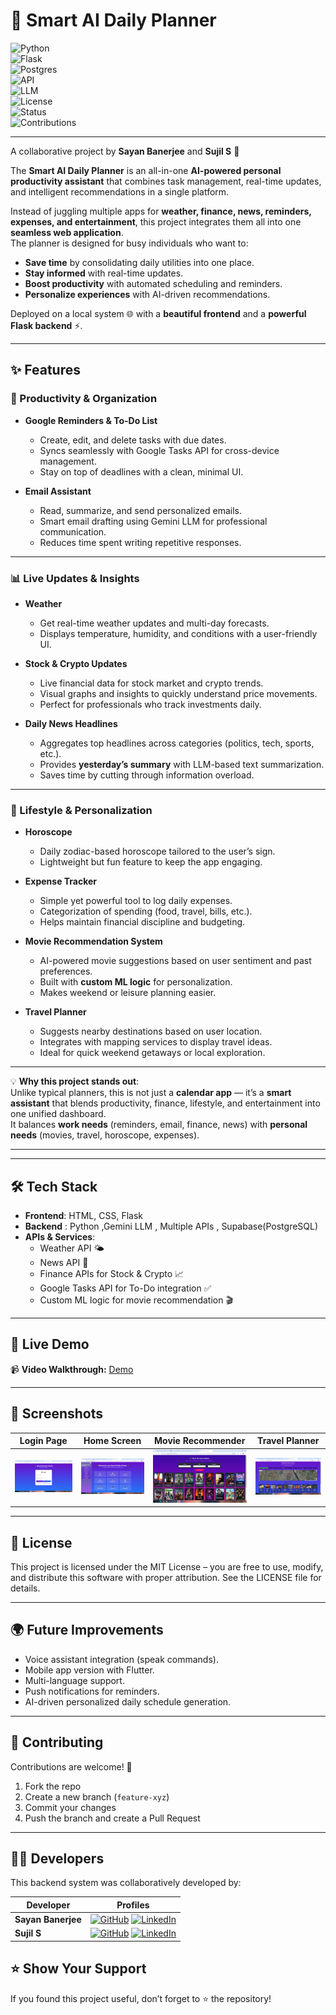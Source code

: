 # 🌟 Smart AI Daily Planner  

![Python](https://img.shields.io/badge/Python-3.10%2B-blue?logo=python&logoColor=white)  
![Flask](https://img.shields.io/badge/Flask-Backend-lightgrey?logo=flask&logoColor=black)  
![Postgres](https://img.shields.io/badge/PostgreSQL-Supabase-336791?logo=postgresql&logoColor=white)  
![API](https://img.shields.io/badge/Multiple%20APIs-Integrated-orange)  
![LLM](https://img.shields.io/badge/AI-Gemini%20LLM-red)  
![License](https://img.shields.io/badge/License-MIT-green)  
![Status](https://img.shields.io/badge/Status-Active-brightgreen)  
![Contributions](https://img.shields.io/badge/Contributions-Welcome-yellow)  

---

A collaborative project by **Sayan Banerjee** and **Sujil S** 🚀  

The **Smart AI Daily Planner** is an all-in-one **AI-powered personal productivity assistant** that combines task management, real-time updates, and intelligent recommendations in a single platform.  

Instead of juggling multiple apps for **weather, finance, news, reminders, expenses, and entertainment**, this project integrates them all into one **seamless web application**.  
The planner is designed for busy individuals who want to:  
- **Save time** by consolidating daily utilities into one place.  
- **Stay informed** with real-time updates.  
- **Boost productivity** with automated scheduling and reminders.  
- **Personalize experiences** with AI-driven recommendations.  

Deployed on a local system 🌐 with a **beautiful frontend** and a **powerful Flask backend** ⚡.  

---

## ✨ Features  

### 📅 Productivity & Organization  
- **Google Reminders & To-Do List**  
  - Create, edit, and delete tasks with due dates.  
  - Syncs seamlessly with Google Tasks API for cross-device management.  
  - Stay on top of deadlines with a clean, minimal UI.  

- **Email Assistant**  
  - Read, summarize, and send personalized emails.  
  - Smart email drafting using Gemini LLM for professional communication.  
  - Reduces time spent writing repetitive responses.  

---

### 📊 Live Updates & Insights  
- **Weather**  
  - Get real-time weather updates and multi-day forecasts.  
  - Displays temperature, humidity, and conditions with a user-friendly UI.  

- **Stock & Crypto Updates**  
  - Live financial data for stock market and crypto trends.  
  - Visual graphs and insights to quickly understand price movements.  
  - Perfect for professionals who track investments daily.  

- **Daily News Headlines**  
  - Aggregates top headlines across categories (politics, tech, sports, etc.).  
  - Provides **yesterday’s summary** with LLM-based text summarization.  
  - Saves time by cutting through information overload.  

---

### 🔮 Lifestyle & Personalization  
- **Horoscope**  
  - Daily zodiac-based horoscope tailored to the user’s sign.  
  - Lightweight but fun feature to keep the app engaging.  

- **Expense Tracker**  
  - Simple yet powerful tool to log daily expenses.  
  - Categorization of spending (food, travel, bills, etc.).  
  - Helps maintain financial discipline and budgeting.  

- **Movie Recommendation System**  
  - AI-powered movie suggestions based on user sentiment and past preferences.  
  - Built with **custom ML logic** for personalization.  
  - Makes weekend or leisure planning easier.  

- **Travel Planner**  
  - Suggests nearby destinations based on user location.  
  - Integrates with mapping services to display travel ideas.  
  - Ideal for quick weekend getaways or local exploration.  

---

💡 **Why this project stands out**:  
Unlike typical planners, this is not just a **calendar app** — it’s a **smart assistant** that blends productivity, finance, lifestyle, and entertainment into one unified dashboard.  
It balances **work needs** (reminders, email, finance, news) with **personal needs** (movies, travel, horoscope, expenses).  

---


---

## 🛠️ Tech Stack  

- **Frontend**: HTML, CSS, Flask  
- **Backend** : Python ,Gemini LLM , Multiple APIs , Supabase(PostgreSQL)
- **APIs & Services**:  
  - Weather API 🌤️  
  - News API 📰  
  - Finance APIs for Stock & Crypto 📈  
  - Google Tasks API for To-Do integration ✅  
  - Custom ML logic for movie recommendation 🎬  

---

## 🚀 Live Demo  

📹 **Video Walkthrough:** [Demo](https://drive.google.com/file/d/1cXeE-yiACutR84K9yrXqRja6Cml2YNmj/view?usp=sharing)
  

---

## 📸 Screenshots  

| Login Page | Home Screen | Movie Recommender | Travel Planner |
|------------|-------------|-------------------|----------------|
| ![Login](assets/login.png) | ![Home](assets/home.png) | ![Movies](assets/movies.png) | ![Travel](assets/travel.png) |



---

## 📜 License

This project is licensed under the MIT License – you are free to use, modify, and distribute this software with proper attribution.
See the LICENSE
 file for details.

---

## 🌍 Future Improvements  

- Voice assistant integration (speak commands).  
- Mobile app version with Flutter.  
- Multi-language support.  
- Push notifications for reminders.  
- AI-driven personalized daily schedule generation.  

---

## 🤝 Contributing  

Contributions are welcome! 🎉  

1. Fork the repo  
2. Create a new branch (`feature-xyz`)  
3. Commit your changes  
4. Push the branch and create a Pull Request  

---


  ## 👨‍💻 Developers  

This backend system was collaboratively developed by:  

| Developer | Profiles |
|-----------|----------|
| **Sayan Banerjee** | [![GitHub](https://img.shields.io/badge/GitHub-181717?style=for-the-badge&logo=github&logoColor=white)](https://github.com/Sayan-ML) [![LinkedIn](https://img.shields.io/badge/LinkedIn-0A66C2?style=for-the-badge&logo=linkedin&logoColor=white)](https://www.linkedin.com/in/sayan-banerjee-0222a4214/) |
| **Sujil S** | [![GitHub](https://img.shields.io/badge/GitHub-181717?style=for-the-badge&logo=github&logoColor=white)](https://github.com/Error-Makes-Clever) [![LinkedIn](https://img.shields.io/badge/LinkedIn-0A66C2?style=for-the-badge&logo=linkedin&logoColor=white)](https://www.linkedin.com/in/sujil-s/)

## ⭐ Show Your Support  

If you found this project useful, don’t forget to ⭐ the repository!  










